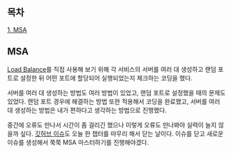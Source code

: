 ## 목차

[1. MSA](#msa)



## MSA

[Load Balance](https://velog.io/@ohju96/Load-Balancer)를 직접 사용해 보기 위해 각 서비스의 서버를 여러 대 생성하고 랜덤 포트로 설정한 뒤 어떤 포트에 할당되어 실행되었는지 체크하는 코딩을 했다. 

서버를 여러 대 생성하는 방법도 여러 방법이 있었고, 랜덤 포트로 설정했을 때의 문제도 있었다. 랜덤 포트 경우에 해결하는 방법 또한 적용해서 코딩을 완료했고, 서버를 여러 대 생성하는 방법은 내가 편하다고 생각하는 방법으로 진행했다. 

중간에 오류도 만나서 시간이 좀 걸리긴 했으나 이렇게 오류도 만나봐야 실력이 늘지 않을까 싶다. [깃허브 이슈](https://github.com/ohju96/MSA-Syudy-Project/issues/5)도 오늘 한 챕터를 마무리 해서 닫는 날이다. 이슈를 닫고 새로운 이슈를 생성해서 쭉쭉 MSA 마스터하기를 진행해야겠다.


